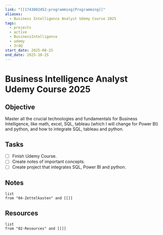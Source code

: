 ```yaml
---
link: "[[1743802452-programming|Programming]]"
aliases:
  - Business Intelligence Analyst Udemy Course 2025
tags:
  - projects
  - active
  - BusinessIntelligence
  - udemy
  - 3rdQ
start_date: 2025-08-25
end_date: 2025-10-25
---
```

# Business Intelligence Analyst Udemy Course 2025 
## Objective
Master all the crucial technologies and fundamentals for Business Intelligence, like math, excel, SQL, tableau (which I will change for Power BI) and python, and how to integrate SQL, tableau and python.

## Tasks
- [ ] Finish Udemy Course.
- [ ] Create notes of important concepts.
- [ ] Create project that integrates SQL, Power BI and python.

## Notes
```dataview
list
from "04-Zettelkasten" and [[]]
```

## Resources
```dataview
list
from "02-Resources" and [[]]
```
